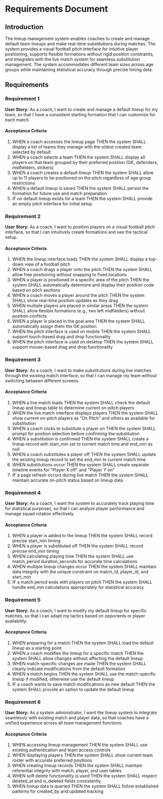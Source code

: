 # Requirements Document

## Introduction

The lineup management system enables coaches to create and manage default team lineups and make real-time substitutions during matches. The system provides a visual football pitch interface for intuitive player positioning, supports flexible formations without rigid position constraints, and integrates with the live match system for seamless substitution management. The system accommodates different team sizes across age groups while maintaining statistical accuracy through precise timing data.

## Requirements

### Requirement 1

**User Story:** As a coach, I want to create and manage a default lineup for my team, so that I have a consistent starting formation that I can customize for each match.

#### Acceptance Criteria

1. WHEN a coach accesses the lineup page THEN the system SHALL display a list of teams they manage with the oldest created team selected by default
2. WHEN a coach selects a team THEN the system SHALL display all players on that team grouped by their preferred position (GK, defenders, midfielders, strikers)
3. WHEN a coach creates a default lineup THEN the system SHALL allow up to 11 players to be positioned on the pitch regardless of age group restrictions
4. WHEN a default lineup is saved THEN the system SHALL persist the formation for future use and match preparation
5. IF no default lineup exists for a team THEN the system SHALL provide an empty pitch interface for initial setup

### Requirement 2

**User Story:** As a coach, I want to position players on a visual football pitch interface, so that I can intuitively create formations and see the tactical setup.

#### Acceptance Criteria

1. WHEN the lineup interface loads THEN the system SHALL display a top-down view of a football pitch
2. WHEN a coach drags a player onto the pitch THEN the system SHALL allow free positioning without snapping to fixed locations
3. WHEN a player is positioned in a specific area of the pitch THEN the system SHALL automatically determine and display their position code based on pitch sections
4. WHEN a coach moves a player around the pitch THEN the system SHALL show real-time position updates as they drag
5. WHEN multiple players are placed in similar areas THEN the system SHALL allow flexible formations (e.g., two left midfielders) without position conflicts
6. WHEN a player is placed in the goal area THEN the system SHALL automatically assign them the GK position
7. WHEN the pitch interface is used on mobile THEN the system SHALL support touch-based drag and drop functionality
8. WHEN the pitch interface is used on desktop THEN the system SHALL support mouse-based drag and drop functionality

### Requirement 3

**User Story:** As a coach, I want to make substitutions during live matches through the existing match interface, so that I can manage my team without switching between different screens.

#### Acceptance Criteria

1. WHEN a live match loads THEN the system SHALL check the default lineup and lineup table to determine current on-pitch players
2. WHEN the live match interface displays players THEN the system SHALL show current on-pitch players as "On Pitch" and others as available for substitution
3. WHEN a coach clicks to substitute a player on THEN the system SHALL prompt for position selection before confirming the substitution
4. WHEN a substitution is confirmed THEN the system SHALL create a lineup record with start_min set to current match time and end_min as null
5. WHEN a coach substitutes a player off THEN the system SHALL update the existing lineup record to set the end_min to current match time
6. WHEN substitutions occur THEN the system SHALL create separate timeline events for "Player X off" and "Player Y on"
7. IF a page refresh occurs during live match THEN the system SHALL maintain accurate on-pitch status based on lineup data

### Requirement 4

**User Story:** As a coach, I want the system to accurately track playing time for statistical purposes, so that I can analyze player performance and manage squad rotation effectively.

#### Acceptance Criteria

1. WHEN a player is added to the lineup THEN the system SHALL record precise start_min timing
2. WHEN a player is substituted off THEN the system SHALL record precise end_min timing
3. WHEN calculating playing time THEN the system SHALL use match_period duration_seconds for accurate time calculations
4. WHEN multiple lineup changes occur THEN the system SHALL maintain data integrity with the unique constraint on match_id, player_id, and start_min
5. IF a match period ends with players on pitch THEN the system SHALL handle end_min calculations appropriately for statistical accuracy

### Requirement 5

**User Story:** As a coach, I want to modify my default lineup for specific matches, so that I can adapt my tactics based on opponents or player availability.

#### Acceptance Criteria

1. WHEN preparing for a match THEN the system SHALL load the default lineup as a starting point
2. WHEN a coach modifies the lineup for a specific match THEN the system SHALL allow changes without affecting the default lineup
3. WHEN match-specific changes are made THEN the system SHALL clearly indicate modifications from the default formation
4. WHEN a match begins THEN the system SHALL use the match-specific lineup if modified, otherwise use the default lineup
5. IF a coach wants to save match modifications as new default THEN the system SHALL provide an option to update the default lineup

### Requirement 6

**User Story:** As a system administrator, I want the lineup system to integrate seamlessly with existing match and player data, so that coaches have a unified experience across all team management functions.

#### Acceptance Criteria

1. WHEN accessing lineup management THEN the system SHALL use existing authentication and team access controls
2. WHEN displaying players THEN the system SHALL show current team roster with accurate preferred positions
3. WHEN creating lineup records THEN the system SHALL maintain referential integrity with match, player, and user tables
4. WHEN soft delete functionality is used THEN the system SHALL respect deleted_at and is_deleted fields consistently
5. WHEN lineup data is queried THEN the system SHALL follow established patterns for created_by and updated tracking